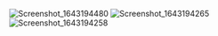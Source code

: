 ![Screenshot_1643194480](https://user-images.githubusercontent.com/25160664/151150882-4ba329a8-9d8f-42c8-a91c-6ebd0461dc29.png)
![Screenshot_1643194265](https://user-images.githubusercontent.com/25160664/151150901-9789b047-aba4-457e-9dd9-895edf1adeb7.png)
![Screenshot_1643194258](https://user-images.githubusercontent.com/25160664/151150913-e8c7094a-dd7e-4765-8a8a-108342768f49.png)
